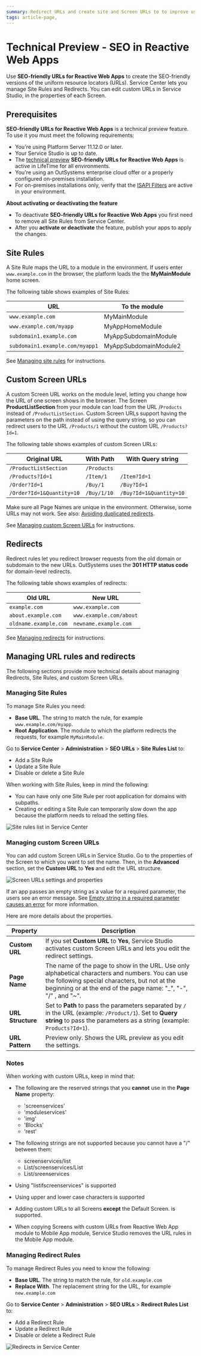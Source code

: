 ```yaml
---
summary: Redirect URLs and create site and Screen URLs to to improve user experience and search page ranking.  
tags: article-page,
---
```


# Technical Preview - SEO in Reactive Web Apps

Use **SEO-friendly URLs for Reactive Web Apps** to create the SEO-friendly versions of the uniform resource locators (URLs). Service Center lets you manage Site Rules and Redirects. You can edit custom URLs in Service Studio, in the properties of each Screen.

## Prerequisites

**SEO-friendly URLs for Reactive Web Apps** is a technical preview feature. To use it you must meet the following requirements:

* You're using Platform Server 11.12.0 or later.
* Your Service Studio is up to date.
* The [technical preview](https://success.outsystems.com/Support/Enterprise_Customers/Upgrading/Technical_Preview_features) **SEO-friendly URLs for Reactive Web Apps** is active in LifeTime for all environments.
* You're using an OutSystems enterprise cloud offer or a properly configured on-premises installation.
* For on-premises installations only, verify that the [ISAPI Filters](<https://success.outsystems.com/Support/Enterprise_Customers/Maintenance_and_Operations/Customize_or_redirect_the_application_URL#Installing_ISAPI_Filters_and_Logging>) are active in your environment.

<div class="warning" markdown="1">

**About activating or deactivating the feature**

* To deactivate **SEO-friendly URLs for Reactive Web Apps** you first need to remove all Site Rules from Service Center.
* After you **activate or deactivate** the feature, publish your apps to apply the changes.

</div>

## Site Rules

A Site Rule maps the URL to a module in the environment. If users enter `www.example.com` in the browser, the platform loads the the **MyMainModule** home screen.

The following table shows examples of Site Rules:

| URL                             | To the module         |
| ------------------------------- | --------------------- |
| `www.example.com`               | MyMainModule          |
| `www.example.com/myapp`         | MyAppHomeModule       |
| `subdomain1.example.com`        | MyAppSubdomainModule  |
| `subdomain1.example.com/myapp1` | MyAppSubdomainModule2 |

See [Managing site rules](#managing-site-rules) for instructions.

## Custom Screen URLs

A custom Screen URL works on the module level, letting you change how the URL of one screen shows in the browser. The Screen **ProductListSection** from your module can load from the URL /`Products` instead of `/ProductListSection`. Custom Screen URLs support having the parameters on the path instead of using the query string, so you can redirect users to the URL `/Products/1` without the custom URL `/Products?Id=1`.

The following table shows examples of custom Screen URLs:

| Original URL              | With **Path** | With **Query string**   |
| ------------------------- | ------------- | ----------------------- |
| `/ProductListSection`     | `/Products`   |                         |
| `/Products?Id=1`          | `/Item/1`     | `/Item?Id=1`            |
| `/Order?Id=1`             | `/Buy/1`      | `/Buy?Id=1`             |
| `/Order?Id=1&Quantity=10` | `/Buy/1/10`   | `/Buy?Id=1&Quantity=10` |

<div class="info" markdown="1">

Make sure all Page Names are unique in the environment. Otherwise, some URLs may not work. See also: [Avoiding duplicated redirects](#avoiding-duplicated-redirects).

</div>

See [Managing custom Screen URLs](#managing-custom-screen-urls) for instructions.

## Redirects

Redirect rules let you redirect browser requests from the old domain or subdomain to the new URLs. OutSystems uses the **301 HTTP status code** for domain-level redirects.

The following table shows examples of redirects:

| Old URL               | New URL                 |
| --------------------- | ----------------------- |
| `example.com`         | `www.example.com`       |
| `about.example.com`   | `www.example.com/about` |
| `oldname.example.com` | `newname.example.com`   |

See [Managing redirects](#managing-redirects) for instructions.

## Managing URL rules and redirects

The following sections provide more technical details about managing Redirects, Site Rules, and custom Screen URLs.

### Managing Site Rules

To manage Site Rules you need:

* **Base URL**. The string to match the rule, for example `www.example.com/myapp`.
* **Root Application**. The module to which the platform redirects the requests, for example `MyMainModule`.

Go to **Service Center** > **Administration** > **SEO URLs** > **Site Rules List** to:

* Add a Site Rule
* Update a Site Rule
* Disable or delete a Site Rule

When working with Site Rules, keep in mind the following:

* You can have only one Site Rule per root application for domains with subpaths.
* Creating or editing a Site Rule can temporarily slow down the app because the platform needs to reload the setting files.

![Site rules list in Service Center](images/site-rules-sc.png?width=910)

### Managing custom Screen URLs

You can add custom Screen URLs in Service Studio. Go to the properties of the Screen to which you want to set the name. Then, in the **Advanced** section, set the **Custom URL** to **Yes** and edit the URL structure.

![Screen URLs settings and properties](images/page-redirects-properties-ss.png?width=350)

If an app passes an empty string as a value for a required parameter, the users see an error message. See [Empty string in a required parameter causes an error](troubleshooting.md#empty-string-in-a-required-parameter-causes-an-error) for more information.

Here are more details about the properties.

| Property          | Description                                                                                                                                                                                                             |
| ----------------- | ----------------------------------------------------------------------------------------------------------------------------------------------------------------------------------------------------------------------- |
| **Custom URL**    | If you set **Custom URL** to **Yes**, Service Studio activates custom Screen URLs and lets you edit the redirect settings.                                                                                                  |
| **Page Name**     | The name of the page to show in the URL. Use only alphabetical characters and numbers. You can use the following  special characters, but not at the beginning or at the end of the page name: "\_", "-", "/" , and "~". |
| **URL Structure** | Set to **Path** to pass the parameters separated by `/` in the URL (example: `/Product/1`). Set to **Query string** to pass the parameters as a string (example: `Products?Id=1`).                                      |
| **URL Pattern**   | Preview only. Shows the URL preview as you edit the settings.

### Notes

When working with custom URLs, keep in mind that:

* The following are the reserved strings that you **cannot** use in the **Page Name** property:

    * 'screenservices'
    * 'moduleservices'
    * 'img'
    * 'Blocks'
    * 'rest'
* The following strings are not supported because you cannot have a "/" between them:

    * screenservices/list
    * List/screenservices/List
    * List/sreenservices

* Using "listifscreenservices" is supported
* Using upper and lower case characters is supported
* Adding custom URLs to all Screens **except** the Default Screen. is supported.
* When copying Screens with custom URLs from Reactive Web App module to Mobile App module, Service Studio removes the URL rules in the Mobile App module.

### Managing Redirect Rules

To manage Redirect Rules you need to know the following:

* **Base URL**. The string to match the rule, for `old.example.com`
* **Replace With**. The replacement string for the URL, for example `new.example.com`

Go to **Service Center** > **Administration** > **SEO URLs** > **Redirect Rules List** to:

* Add a Redirect Rule
* Update a Redirect Rule
* Disable or delete a Redirect Rule

![Redirects in Service Center](images/redirects-sc.png?width=910)

